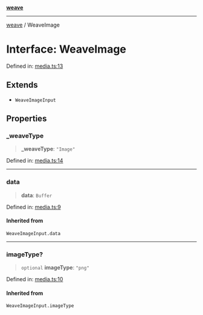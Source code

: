 [**weave**](../README.md)

***

[weave](../README.md) / WeaveImage

# Interface: WeaveImage

Defined in: [media.ts:13](https://github.com/wandb/weave/blob/69f1caabebc727846756574d549b7e7dda458b63/sdks/node/src/media.ts#L13)

## Extends

- `WeaveImageInput`

## Properties

### \_weaveType

> **\_weaveType**: `"Image"`

Defined in: [media.ts:14](https://github.com/wandb/weave/blob/69f1caabebc727846756574d549b7e7dda458b63/sdks/node/src/media.ts#L14)

***

### data

> **data**: `Buffer`

Defined in: [media.ts:9](https://github.com/wandb/weave/blob/69f1caabebc727846756574d549b7e7dda458b63/sdks/node/src/media.ts#L9)

#### Inherited from

`WeaveImageInput.data`

***

### imageType?

> `optional` **imageType**: `"png"`

Defined in: [media.ts:10](https://github.com/wandb/weave/blob/69f1caabebc727846756574d549b7e7dda458b63/sdks/node/src/media.ts#L10)

#### Inherited from

`WeaveImageInput.imageType`
